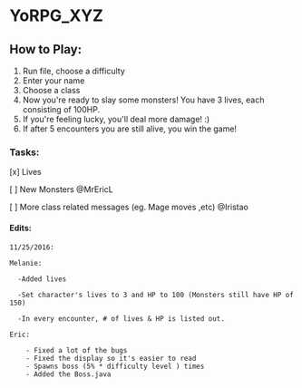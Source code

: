 # YoRPG_XYZ

## How to Play:
1. Run file, choose a difficulty
2. Enter your name
3. Choose a class
4. Now you're ready to slay some monsters! You have 3 lives, each consisting of 100HP. 
5. If you're feeling lucky, you'll deal more damage! :)
6. If after 5 encounters you are still alive, you win the game! 

### Tasks:
[x] Lives

[ ] New Monsters @MrEricL

[ ] More class related messages (eg. Mage moves ,etc) @Iristao

#### Edits:
    11/25/2016:

    Melanie:

      -Added lives
  
      -Set character's lives to 3 and HP to 100 (Monsters still have HP of 150)
 
      -In every encounter, # of lives & HP is listed out.

    Eric:
        
        - Fixed a lot of the bugs
        - Fixed the display so it's easier to read
        - Spawns boss (5% * difficulty level ) times
        - Added the Boss.java
